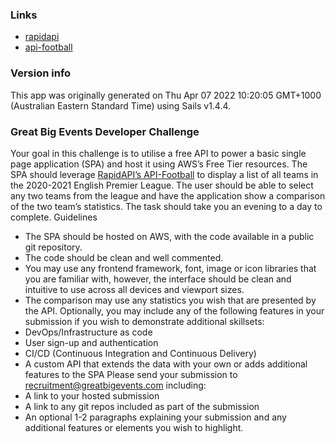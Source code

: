 ### Links

+ [rapidapi](https://rapidapi.com/api-sports/api/api-football/)
+ [api-football](https://www.api-football.com/documentation-v3)

### Version info

This app was originally generated on Thu Apr 07 2022 10:20:05 GMT+1000 (Australian Eastern Standard Time) using Sails v1.4.4.

### Great Big Events Developer Challenge

Your goal in this challenge is to utilise a free API to power a basic single page application (SPA) and host it using AWS’s Free Tier resources.
The SPA should leverage [RapidAPI’s API-Football](https://www.api-football.com/documentation) to display a list of all teams in the 2020-2021 English Premier League. The user should be able to select any two teams from the league and have the application show a comparison of the two team’s statistics.
The task should take you an evening to a day to complete.
Guidelines
- The SPA should be hosted on AWS, with the code available in a public git repository.
- The code should be clean and well commented.
- You may use any frontend framework, font, image or icon libraries that you are familiar with, however, the interface should be clean and intuitive to use across all devices and viewport sizes.
- The comparison may use any statistics you wish that are presented by the API.
Optionally, you may include any of the following features in your submission if you wish to demonstrate additional skillsets:
- DevOps/Infrastructure as code
- User sign-up and authentication
- CI/CD (Continuous Integration and Continuous Delivery)
- A custom API that extends the data with your own or adds additional features to the SPA
Please send your submission to recruitment@greatbigevents.com including:
- A link to your hosted submission
- A link to any git repos included as part of the submission
- An optional 1-2 paragraphs explaining your submission and any additional features or elements you wish to highlight.
